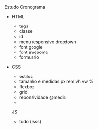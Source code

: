 Estudo Cronograma

- HTML
    - tags
    - classe
    - id
    - menu responsivo dropdown
    - font google
    - font awesome
    - formuario

- CSS
    - estilos
    - tamanho e medidas px rem vh vw %
    - flexbox
    - grid
    - reponsividade @media
    - 

    JS
     - tudo (rsss)
     
